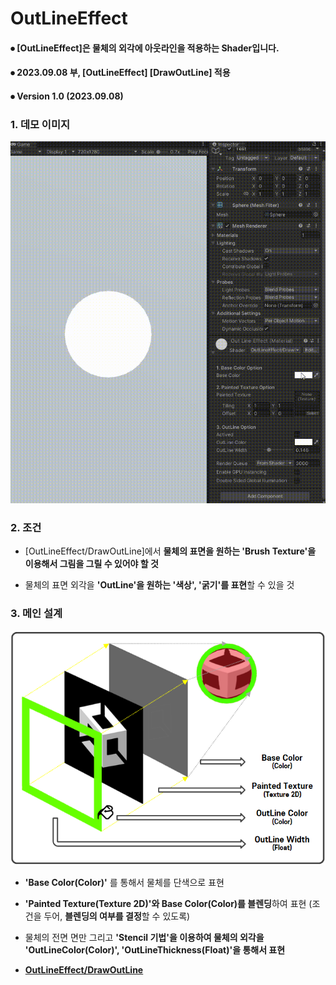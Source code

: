 # OutLineEffect

#### ⦁ [OutLineEffect]은 물체의 외각에 아웃라인을 적용하는 Shader입니다.

#### ⦁ 2023.09.08 부, [OutLineEffect] [DrawOutLine] 적용

#### ⦁ Version 1.0 (2023.09.08)

### 1. 데모 이미지

<p align="center">
    <img src="./OutLineEffect/ImageGroup/DEMO.gif" alt="DEMO" width="600">
</p>

### 2. 조건

- [OutLineEffect/DrawOutLine]에서 **물체의 표면을 원하는 'Brush Texture'을 이용해서 그림을 그릴 수 있어야 할 것**

- 물체의 표면 외각을 **'OutLine'을 원하는 '색상', '굵기'를 표현**할 수 있을 것

### 3. 메인 설계

<p align="center">
    <img src="./OutLineEffect/ImageGroup/Structure.png" alt="DEMO" width="600">
</p>

- **'Base Color(Color)'** 를 통해서 물체를 단색으로 표현

- **'Painted Texture(Texture 2D)'와 Base Color(Color)를 블렌딩**하여 표현 (조건을 두어, **블렌딩의 여부를 결정**할 수 있도록)

- 물체의 전면 면만 그리고 **'Stencil 기법'을 이용하여 물체의 외각을 'OutLineColor(Color)', 'OutLineThickness(Float)'을 통해서 표현**

- **[OutLineEffect/DrawOutLine](https://github.com/MinjunISAAC/OutLineEffect/blob/main/OutLineEffect/Assets/Game/Shaders/DrawOutLine.shader)**
